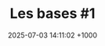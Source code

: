 ---
title: "Les bases #1"
date: 2025-07-03 14:11:02 +1000
categories: [Tuto]
tags: 
description: La base de Git, première partie
---